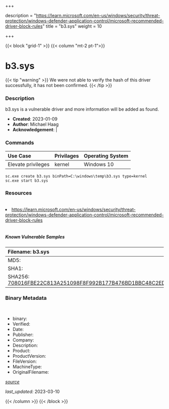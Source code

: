 +++

description = "https://learn.microsoft.com/en-us/windows/security/threat-protection/windows-defender-application-control/microsoft-recommended-driver-block-rules"
title = "b3.sys"
weight = 10

+++


{{< block "grid-1" >}}
{{< column "mt-2 pt-1">}}




# b3.sys 


{{< tip "warning" >}}
We were not able to verify the hash of this driver successfully, it has not been confirmed.
{{< /tip >}}




### Description


b3.sys is a vulnerable driver and more information will be added as found.


- **Created**: 2023-01-09
- **Author**: Michael Haag
- **Acknowledgement**:  | [](https://twitter.com/)

### Commands

| Use Case | Privilages | Operating System | 
|:---- | ---- | ---- |
| Elevate privileges | kernel | Windows 10 |

```
sc.exe create b3.sys binPath=C:\windows\temp\b3.sys type=kernel
sc.exe start b3.sys
```

### Resources
<br>


<li><a href=" https://learn.microsoft.com/en-us/windows/security/threat-protection/windows-defender-application-control/microsoft-recommended-driver-block-rules"> https://learn.microsoft.com/en-us/windows/security/threat-protection/windows-defender-application-control/microsoft-recommended-driver-block-rules</a></li>


<br>


##### Known Vulnerable Samples

| Filename: b3.sys |
|:---- |
|MD5: <a href="https://www.virustotal.com/gui/file/{&#39;Filename&#39;: &#39;b3.sys&#39;, &#39;MD5&#39;: &#39;&#39;, &#39;SHA1&#39;: &#39;&#39;, &#39;SHA256&#39;: &#39;708016FBE22C813A251098F8F992B177B476BD1BBC48C2ED4A122FF74910A965&#39;}"></a>|
|SHA1: <a href="https://www.virustotal.com/gui/file/{&#39;Filename&#39;: &#39;b3.sys&#39;, &#39;MD5&#39;: &#39;&#39;, &#39;SHA1&#39;: &#39;&#39;, &#39;SHA256&#39;: &#39;708016FBE22C813A251098F8F992B177B476BD1BBC48C2ED4A122FF74910A965&#39;}"></a>|
|SHA256: <a href="https://www.virustotal.com/gui/file/{&#39;Filename&#39;: &#39;b3.sys&#39;, &#39;MD5&#39;: &#39;&#39;, &#39;SHA1&#39;: &#39;&#39;, &#39;SHA256&#39;: &#39;708016FBE22C813A251098F8F992B177B476BD1BBC48C2ED4A122FF74910A965&#39;}">708016FBE22C813A251098F8F992B177B476BD1BBC48C2ED4A122FF74910A965</a>|




### Binary Metadata
<br>

- binary: 
- Verified: 
- Date: 
- Publisher: 
- Company: 
- Description: 
- Product: 
- ProductVersion: 
- FileVersion: 
- MachineType: 
- OriginalFilename: 

[*source*](https://github.com/magicsword-io/LOLDrivers/tree/main/yaml/b3.sys.yml)

*last_updated:* 2023-03-10


{{< /column >}}
{{< /block >}}
